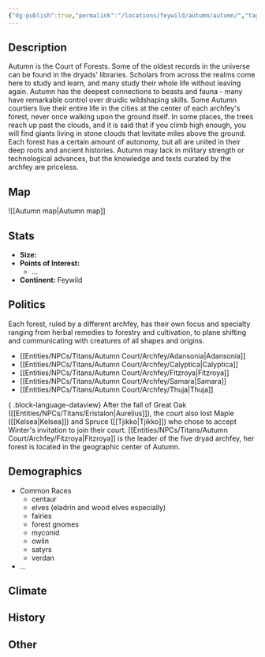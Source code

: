```yaml
---
{"dg-publish":true,"permalink":"/locations/feywild/autumn/autumn/","tags":["Location","Court"]}
---
```


## Description
Autumn is the Court of Forests. Some of the oldest records in the universe can be found in the dryads' libraries. Scholars from across the realms come here to study and learn, and many study their whole life without leaving again. Autumn has the deepest connections to beasts and fauna - many have remarkable control over druidic wildshaping skills. Some Autumn courtiers live their entire life in the cities at the center of each archfey's forest, never once walking upon the ground itself. In some places, the trees reach up past the clouds, and it is said that if you climb high enough, you will find giants living in stone clouds that levitate miles above the ground. 
Each forest has a certain amount of autonomy, but all are united in their deep roots and ancient histories. Autumn may lack in military strength or technological advances, but the knowledge and texts curated by the archfey are priceless.
## Map
![[Autumn map\|Autumn map]]
## Stats
- **Size:** 
- **Points of Interest:**
    - ...
- **Continent:** Feywild

## Politics
Each forest, ruled by a different archfey, has their own focus and specialty ranging from herbal remedies to forestry and cultivation, to plane shifting and communicating with creatures of all shapes and origins.
- [[Entities/NPCs/Titans/Autumn Court/Archfey/Adansonia\|Adansonia]]
- [[Entities/NPCs/Titans/Autumn Court/Archfey/Calyptica\|Calyptica]]
- [[Entities/NPCs/Titans/Autumn Court/Archfey/Fitzroya\|Fitzroya]]
- [[Entities/NPCs/Titans/Autumn Court/Archfey/Samara\|Samara]]
- [[Entities/NPCs/Titans/Autumn Court/Archfey/Thuja\|Thuja]]

{ .block-language-dataview}
After the fall of Great Oak ([[Entities/NPCs/Titans/Eristalon\|Aurelius]]), the court also lost Maple ([[Kelsea\|Kelsea]]) and Spruce ([[Tjikko\|Tjikko]]) who chose to accept Winter's invitation to join their court. 
[[Entities/NPCs/Titans/Autumn Court/Archfey/Fitzroya\|Fitzroya]] is the leader of the five dryad archfey, her forest is located in the geographic center of Autumn.
## Demographics
- Common Races
    - centaur 
    - elves (eladrin and wood elves especially)
    - fairies 
    - forest gnomes 
    - myconid 
    - owlin
    - satyrs 
    - verdan
- ...

## Climate

## History

## Other 


